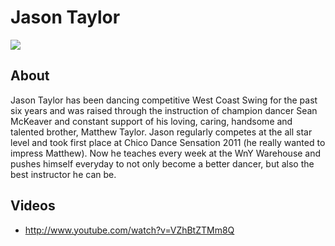 # Jason Taylor
<img src="https://s1dancefest.s3.amazonaws.com/Jason%20Taylor.jpg?placekitten" />

## About
Jason Taylor has been dancing competitive West Coast Swing for the past six years and was raised through the instruction of champion dancer Sean McKeaver and constant support of his loving, caring, handsome and talented brother, Matthew Taylor. Jason regularly competes at the all star level and took first place at Chico Dance Sensation 2011 (he really wanted to impress Matthew). Now he teaches every week at the WnY Warehouse and pushes himself everyday to not only become a better dancer, but also the best instructor he can be.

## Videos
* http://www.youtube.com/watch?v=VZhBtZTMm8Q